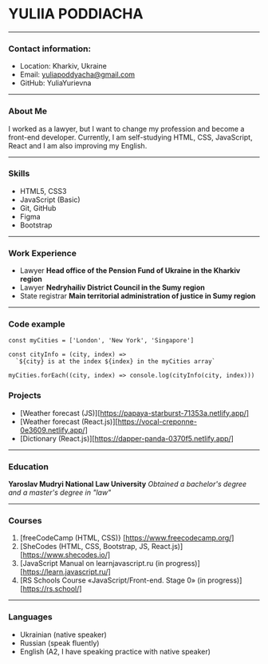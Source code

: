 # YULIIA PODDIACHA

---

### Contact information:

- Location: Kharkiv, Ukraine
- Email: yuliapoddyacha@gmail.com
- GitHub: YuliaYurievna

---

### About Me

I worked as a lawyer, but I want to change my profession and become a front-end developer. Currently, I am self-studying HTML, CSS, JavaScript, React and I am also improving my English.

---

### Skills

- HTML5, CSS3
- JavaScript (Basic)
- Git, GitHub
- Figma
- Bootstrap

---

### Work Experience

- Lawyer **Head office of the Pension Fund of Ukraine in the Kharkiv region**
- Lawyer **Nedryhailiv District Council in the Sumy region**
- State registrar **Main territorial administration of justice in Sumy region**

---

### Code example

```
const myCities = ['London', 'New York', 'Singapore']

const cityInfo = (city, index) =>
  `${city} is at the index ${index} in the myCities array`

myCities.forEach((city, index) => console.log(cityInfo(city, index)))
```

### Projects

- [Weather forecast (JS)][https://papaya-starburst-71353a.netlify.app/]
- [Weather forecast (React.js)][https://vocal-creponne-0e3609.netlify.app/]
- [Dictionary (React.js)][https://dapper-panda-0370f5.netlify.app/]

---

### Education

**Yaroslav Mudryi National Law University**
_Obtained a bachelor's degree and a master's degree in "law"_

---

### Courses

1. [freeCodeCamp (HTML, CSS)} [https://www.freecodecamp.org/]
2. [SheCodes (HTML, CSS, Bootstrap, JS, React.js)][https://www.shecodes.io/]
3. [JavaScript Manual on learnjavascript.ru (in progress)][https://learn.javascript.ru/]
4. [RS Schools Course «JavaScript/Front-end. Stage 0» (in progress)][https://rs.school/]

---

### Languages

- Ukrainian (native speaker)
- Russian (speak fluently)
- English (A2, I have speaking practice with native speaker)
